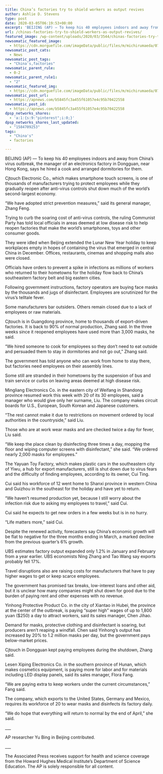 ```yaml
---
title: China’s factories try to shield workers as output revives
author: Ashlie D. Stevens
type: post
date: 2020-03-05T06:19:53+00:00
excerpt: 'BEIJING (AP) — To keep his 40 employees indoors and away from China’s virus outbreak, the manager of an electronics factory in Dongguan, near Hong Kong, says he hired a cook and arranged dormitories for them. Cjtouch Electronic Co., which makes smartphone touch screens, is one of thousands of manufacturers trying to protect employees while&hellip;'
url: /chinas-factories-try-to-shield-workers-as-output-revives/
featured_image: /wp-content/uploads/2020/03/3544/chinas-factories-try-to-shield-workers-as-output-revives.jpg
newsomatic_featured_image:
  - https://cdn.morguefile.com/imageData/public/files/m/michirumaeda/07/p/4c5a9a7909f42dbc3395fea7c711cecc.jpg
newsomatic_post_cats:
  - News
newsomatic_post_tags:
  - "China's,factories"
newsomatic_parent_rule:
  - 0-2
newsomatic_parent_rule1:
  - "2"
newsomatic_featured_img:
  - https://cdn.morguefile.com/imageData/public/files/m/michirumaeda/07/p/4c5a9a7909f42dbc3395fea7c711cecc.jpg
newsomatic_post_url:
  - https://apnews.com/b5845fc3a455f61057e4c95b70422558
newsomatic_post_id:
  - https://apnews.com/b5845fc3a455f61057e4c95b70422558
dpsp_networks_shares:
  - 'a:1:{s:9:"pinterest";i:0;}'
dpsp_networks_shares_last_updated:
  - "1584709253"
tags:
  - "China's"
  - factories

---
```

<div class="Article" data-key="article">
  <p class="Component-root-0-2-76 Component-p-0-2-68">
    BEIJING (AP) — To keep his 40 employees indoors and away from China’s virus outbreak, the manager of an electronics factory in Dongguan, near Hong Kong, says he hired a cook and arranged dormitories for them.
  </p>
  
  <p class="Component-root-0-2-76 Component-p-0-2-68">
    Cjtouch Electronic Co., which makes smartphone touch screens, is one of thousands of manufacturers trying to protect employees while they gradually reopen after anti-virus controls shut down much of the world’s second-largest economy.
  </p>
  
  <p class="Component-root-0-2-76 Component-p-0-2-68">
    “We have adopted strict prevention measures,” said its general manager, Zhang Feng.
  </p>
  
  <p class="Component-root-0-2-76 Component-p-0-2-68">
    Trying to curb the soaring cost of anti-virus controls, the ruling Communist Party has told local officials in areas deemed at low disease risk to help reopen factories that make the world’s smartphones, toys and other consumer goods.
  </p>
  
  <div data-key="ad-placeholder" id="div-gpt-ad-1470255291270-0" class="DFPSlot Component-dfp-0-2-72 Component-ad-0-2-39">
  </div>
  
  <p class="Component-root-0-2-76 Component-p-0-2-68">
    They were idled when Beijing extended the Lunar New Year holiday to keep workplaces empty in hopes of containing the virus that emerged in central China in December. Offices, restaurants, cinemas and shopping malls also were closed.
  </p>
  
  <p class="Component-root-0-2-76 Component-p-0-2-68">
    Officials have orders to prevent a spike in infections as millions of workers who returned to their hometowns for the holiday flow back to China’s southeastern factory belt and big eastern cities.
  </p>
  
  <p class="Component-root-0-2-76 Component-p-0-2-68">
    Following government instructions, factory operators are buying face masks by the thousands and jugs of disinfectant. Employees are scrutinized for the virus’s telltale fever.
  </p>
  
  <p class="Component-root-0-2-76 Component-p-0-2-68">
    Some manufacturers bar outsiders. Others remain closed due to a lack of employees or raw materials.
  </p>
  
  <p class="Component-root-0-2-76 Component-p-0-2-68">
    Cjtouch is in Guangdong province, home to thousands of export-driven factories. It is back to 90% of normal production, Zhang said. In the three weeks since it reopened employees have used more than 3,000 masks, he said.
  </p>
  
  <p class="Component-root-0-2-76 Component-p-0-2-68">
    “We hired someone to cook for employees so they don’t need to eat outside and persuaded them to stay in dormitories and not go out,” Zhang said.
  </p>
  
  <p class="Component-root-0-2-76 Component-p-0-2-68">
    The government has told anyone who can work from home to stay there, but factories need employees on their assembly lines.
  </p>
  
  <p class="Component-root-0-2-76 Component-p-0-2-68">
    Some still are stranded in their hometowns by the suspension of bus and train service or curbs on leaving areas deemed at high disease risk.
  </p>
  
  <p class="Component-root-0-2-76 Component-p-0-2-68">
    Mingliang Electronics Co. in the eastern city of Weifang in Shandong province resumed work this week with 20 of its 30 employees, said a manager who would give only her surname, Liu. The company makes circuit boards for U.S., European, South Korean and Japanese customers.
  </p>
  
  <p class="Component-root-0-2-76 Component-p-0-2-68">
    “The rest cannot make it due to restrictions on movement ordered by local authorities in the countryside,” said Liu.
  </p>
  
  <div data-key="ad-placeholder" id="div-gpt-ad-1470255291270-1" class="DFPSlot Component-dfp-0-2-72 Component-ad-0-2-39">
  </div>
  
  <p class="Component-root-0-2-76 Component-p-0-2-68">
    Those who are at work wear masks and are checked twice a day for fever, Liu said.
  </p>
  
  <p class="Component-root-0-2-76 Component-p-0-2-68">
    “We keep the place clean by disinfecting three times a day, mopping the floor and wiping computer screens with disinfectant,” she said. “We ordered nearly 2,000 masks for employees.”
  </p>
  
  <p class="Component-root-0-2-76 Component-p-0-2-68">
    The Yayuan Toy Factory, which makes plastic cars in the southeastern city of Yiwu, a hub for export manufacturers, still is shut down due to virus fears and the difficulty of finding employees, according to its owner, Cui Ting.
  </p>
  
  <p class="Component-root-0-2-76 Component-p-0-2-68">
    Cui said his workforce of 12 went home to Shanxi province in western China and Guizhou in the southeast for the holiday and have yet to return.
  </p>
  
  <p class="Component-root-0-2-76 Component-p-0-2-68">
    “We haven’t resumed production yet, because I still worry about the infection risk due to asking my employees to travel,” said Cui.
  </p>
  
  <p class="Component-root-0-2-76 Component-p-0-2-68">
    Cui said he expects to get new orders in a few weeks but is in no hurry.
  </p>
  
  <p class="Component-root-0-2-76 Component-p-0-2-68">
    “Life matters more,” said Cui.
  </p>
  
  <p class="Component-root-0-2-76 Component-p-0-2-68">
    Despite the renewed activity, forecasters say China’s economic growth will be flat to negative for the three months ending in March, a marked decline from the previous quarter’s 6% growth.
  </p>
  
  <p class="Component-root-0-2-76 Component-p-0-2-68">
    UBS estimates factory output expanded only 1.2% in January and February from a year earlier. UBS economists Ning Zhang and Tao Wang say exports probably fell 17%.
  </p>
  
  <p class="Component-root-0-2-76 Component-p-0-2-68">
    Travel disruptions also are raising costs for manufacturers that have to pay higher wages to get or keep scarce employees.
  </p>
  
  <p class="Component-root-0-2-76 Component-p-0-2-68">
    The government has promised tax breaks, low-interest loans and other aid, but it is unclear how many companies might shut down for good due to the burden of paying rent and other expenses with no revenue.
  </p>
  
  <p class="Component-root-0-2-76 Component-p-0-2-68">
    Yinhong Protective Product Co. in the city of Xiantao in Hubei, the province at the center of the outbreak, is paying “super high” wages of up to 1,800 yuan ($250) a day to attract workers, said its sales manager, Chen Jihao.
  </p>
  
  <p class="Component-root-0-2-76 Component-p-0-2-68">
    Demand for masks, protective clothing and disinfectant is soaring, but producers aren’t reaping a windfall. Chen said Yinhong’s output has increased by 20% to 1.2 million masks per day, but the government pays below-market prices.
  </p>
  
  <p class="Component-root-0-2-76 Component-p-0-2-68">
    Cjtouch in Dongguan kept paying employees during the shutdown, Zhang said.
  </p>
  
  <p class="Component-root-0-2-76 Component-p-0-2-68">
    Lesen Xiping Electronics Co. in the southern province of Hunan, which makes cosmetics equipment, is paying more for labor and for materials including LED display panels, said its sales manager, Flora Fang.
  </p>
  
  <p class="Component-root-0-2-76 Component-p-0-2-68">
    “We are paying extra to keep workers under the current circumstances,” Fang said.
  </p>
  
  <p class="Component-root-0-2-76 Component-p-0-2-68">
    The company, which exports to the United States, Germany and Mexico, requires its workforce of 20 to wear masks and disinfects its factory daily.
  </p>
  
  <p class="Component-root-0-2-76 Component-p-0-2-68">
    “We do hope that everything will return to normal by the end of April,” she said.
  </p>
  
  <p class="Component-root-0-2-76 Component-p-0-2-68">
    ___
  </p>
  
  <p class="Component-root-0-2-76 Component-p-0-2-68">
    AP researcher Yu Bing in Beijing contributed.
  </p>
  
  <p class="Component-root-0-2-76 Component-p-0-2-68">
    ___
  </p>
  
  <p class="Component-root-0-2-76 Component-p-0-2-68">
    The Associated Press receives support for health and science coverage from the Howard Hughes Medical Institute’s Department of Science Education. The AP is solely responsible for all content.
  </p>
</div>